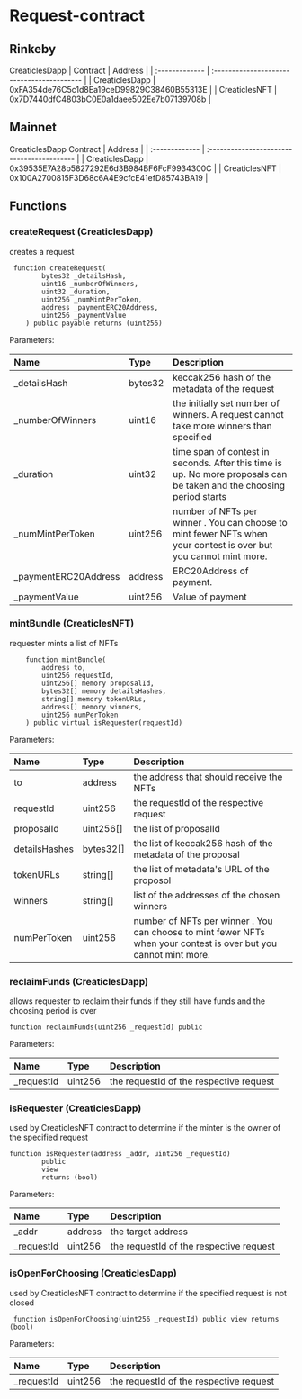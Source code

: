 # Request-contract

## Rinkeby

CreaticlesDapp
| Contract       | Address                                    |
| :------------- | :----------------------------------------- |
| CreaticlesDapp | 0xFA354de76C5c1d8Ea19ceD99829C38460B55313E |
| CreaticlesNFT  | 0x7D7440dfC4803bC0E0a1daee502Ee7b07139708b |

## Mainnet

CreaticlesDapp
 Contract       | Address                                    |
| :------------- | :----------------------------------------- |
| CreaticlesDapp | 0x39535E7A28b5827292E6d3B984BF6FcF9934300C |
| CreaticlesNFT  | 0x100A2700815F3D68c6A4E9cfcE41efD85743BA19 |

## Functions

### createRequest (CreaticlesDapp)

creates a request

```
 function createRequest(
        bytes32 _detailsHash,
        uint16 _numberOfWinners,
        uint32 _duration,
        uint256 _numMintPerToken,
        address _paymentERC20Address,
        uint256 _paymentValue
    ) public payable returns (uint256)
```

Parameters:

| Name                 | Type    | Description                                                                                                           |
| :------------------- | :------ | :-------------------------------------------------------------------------------------------------------------------- |
| _detailsHash         | bytes32 | keccak256 hash of the metadata of the request                                                                         |
| _numberOfWinners     | uint16  | the initially set number of winners. A request cannot take more winners than specified                                |
| _duration            | uint32  | time span of contest in seconds. After this time is up. No more proposals can be taken and the choosing period starts |
| _numMintPerToken     | uint256 | number of NFTs per winner . You can choose to mint fewer NFTs when your contest is over but you cannot mint more.     |
| _paymentERC20Address | address | ERC20Address of payment.                                                                                              |
| _paymentValue        | uint256 | Value of payment                                                                                                      |

### mintBundle (CreaticlesNFT)

requester mints a list of NFTs

```
    function mintBundle(
        address to,
        uint256 requestId,
        uint256[] memory proposalId,
        bytes32[] memory detailsHashes,
        string[] memory tokenURLs,
        address[] memory winners,
        uint256 numPerToken
    ) public virtual isRequester(requestId)
```

Parameters:

| Name          | Type      | Description                                                                                                       |
| :------------ | :-------- | :---------------------------------------------------------------------------------------------------------------- |
| to            | address   | the address that should receive the NFTs                                                                          |
| requestId     | uint256   | the requestId of the respective request                                                                           |
| proposalId    | uint256[] | the list of proposalId                                                                                            |
| detailsHashes | bytes32[] | the list of keccak256 hash of the metadata of the proposal                                                         |
| tokenURLs     | string[]  | the list of metadata's URL of the proposol                                                                                              |
| winners       | string[]  | list of the addresses of the chosen winners                                                                       |
| numPerToken   | uint256   | number of NFTs per winner . You can choose to mint fewer NFTs when your contest is over but you cannot mint more. |


### reclaimFunds (CreaticlesDapp)

allows requester to reclaim their funds if they still have funds and the choosing period is over

```
function reclaimFunds(uint256 _requestId) public
```

Parameters:

| Name       | Type    | Description                             |
| :--------- | :------ | :-------------------------------------- |
| _requestId | uint256 | the requestId of the respective request |

### isRequester (CreaticlesDapp)

used by CreaticlesNFT contract to determine if the minter is the owner of the specified request

```
function isRequester(address _addr, uint256 _requestId)
        public
        view
        returns (bool)
```

Parameters:

| Name       | Type    | Description                             |
| :--------- | :------ | :-------------------------------------- |
| _addr      | address | the target address                      |
| _requestId | uint256 | the requestId of the respective request |

### isOpenForChoosing (CreaticlesDapp)

used by CreaticlesNFT contract to determine if the specified request is not closed

```
 function isOpenForChoosing(uint256 _requestId) public view returns (bool)
```

Parameters:

| Name       | Type    | Description                             |
| :--------- | :------ | :-------------------------------------- |
| _requestId | uint256 | the requestId of the respective request |
